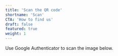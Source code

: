 ```yaml
---
title: 'Scan the QR code'
shortname: 'Scan'
CTA: 'How to find us'
draft: false
featured: true
weight: 1
---
```


Use Google Authenticator to scan the image below.